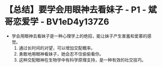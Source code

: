 # 【总结】要学会用眼神去看妹子 - P1 - 斌哥恋爱学 - BV1eD4y137Z6

-   学会用眼神去看妹子是一种心理学上的绝招，能让妹子产生害羞和爱慕的感觉。
    1.  通过长时间的对望，可以增加交配概率。
    2.  勇敢地用眼神看妹子，她会忍不住偷偷看你。
    3.  这种交配眼神在生物学中有科学原理支持，是一种有效的社交技巧。